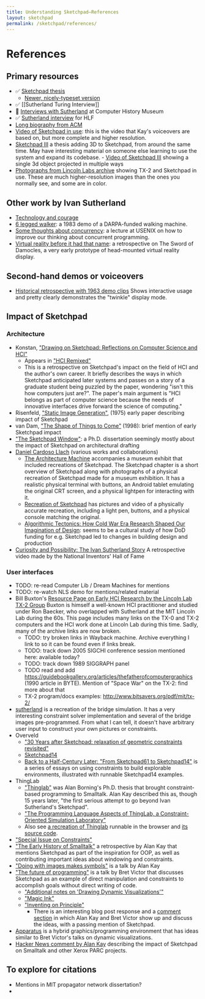 ```yaml
---
title: Understanding Sketchpad—References
layout: sketchpad
permalink: /sketchpad/references/
---
```


# References

## Primary resources

- ✅ [Sketchpad thesis](https://dspace.mit.edu/handle/1721.1/14979)
  - [Newer, nicely-typeset version](https://www.cl.cam.ac.uk/techreports/UCAM-CL-TR-574.pdf)
- ✅ [[Sutherland Turing Interview]]
- 👀 [Interviews with Sutherland](https://computerhistory.org/blog/the-remarkable-ivan-sutherland/) at Computer History Museum
- ✅ [Sutherland interview](https://www.youtube.com/watch?v=HnvckW1FMHc) for HLF
- [Long biography from ACM](https://amturing.acm.org/award_winners/sutherland_3467412.cfm)
- [Video of Sketchpad in use](https://www.youtube.com/watch?v=T7dC98PNxyE&list=PLKTTWvMgeg0ZJTk-3DY_pwvoih9_gsAw4&index=8): this is the video that Kay's voiceovers are based on, but more complete and higher resolution.
- [Sketchpad III](https://dspace.mit.edu/handle/1721.1/11559) a thesis adding 3D to Sketchpad, from around the same time.
  May have interesting material on someone else learning to use the system and expand its codebase. - [Video of Sketchpad III](https://www.youtube.com/watch?v=t3ZsiBMnGSg&list=PLKTTWvMgeg0ZJTk-3DY_pwvoih9_gsAw4) showing a single 3d object projected in multiple ways
- [Photographs from Lincoln Labs archive](https://tx-2.github.io/photographs) showing TX-2 and Sketchpad in use. These are much higher-resolution images than the ones you normally see, and some are in color.

## Other work by Ivan Sutherland

- [Technology and courage](https://cseweb.ucsd.edu/~wgg/smli_ps-1.pdf)
- [6 legged walker](https://www.youtube.com/watch?v=jrMfU2FtSBk): a 1983 demo of a DARPA-funded walking machine.
- [Some thoughts about concurrency](https://www.youtube.com/watch?v=jR9pAaQlVRc): a lecture at USENIX on how to improve our thinking about concurrent programming.
- [Virtual reality before it had that name](https://www.youtube.com/watch?v=Y2AIDHjylMI): a retrospective on The Sword of Damocles, a very early prototype of head-mounted virtual reality display.

## Second-hand demos or voiceovers

- [Historical retrospective with 1963 demo clips](https://www.youtube.com/watch?v=6orsmFndx_o)
  Shows interactive usage and pretty clearly demonstrates the "twinkle" display mode.

## Impact of Sketchpad

### Architecture

- Konstan, ["Drawing on Sketchpad: Reflections on Computer Science and HCI"](https://direct.mit.edu/books/edited-volume/3814/chapter-abstract/125135/Drawing-on-SketchPad-Reflections-on-Computer?redirectedFrom=fulltext)
  - Appears in ["HCI Remixed"](https://search.libraries.emory.edu/catalog/990007904240302486)
  - This is a retrospective on Sketchpad's impact on the field of HCI and the author's own career. It briefly describes the ways in which Sketchpad anticipated later systems and passes on a story of a graduate student being puzzled by the paper, wondering "isn't this how computers just are?". The paper's main argument is "HCI belongs as part of computer science because the needs of innovative interfaces drive forward the science of computing."
- Risenfeld, ["Static Image Generation"](https://www.spiedigitallibrary.org/conference-proceedings-of-spie/0059/0000/Static-Image-Generation/10.1117/12.954347.short), (1975) early paper describing impact of Sketchpad
- van Dam, ["The Shape of Things to Come"](https://dl.acm.org/doi/10.1145/279389.279446) (1998): brief mention of early Sketchpad impact
- ["The Sketchpad Window"](https://vtechworks.lib.vt.edu/server/api/core/bitstreams/ced55f4b-e70e-44e5-bdb4-2485ba01401e/content): a Ph.D. dissertation seemingly mostly about the impact of Sketchpad on architectural drafting
- [Daniel Cardoso Llach](http://dcardo.com/) (various works and collaborations)
  - [The Architecture Machine](https://www.amazon.com/Architecture-Machine-Andres-Fankh%C3%A4nel-Teresa/dp/3035621543/ref=sr_1_1?crid=2E00RB39EZDTO&dib=eyJ2IjoiMSJ9.jZ7lb-Fug6BM3jIH08fvUIxmV1aMD1VmgWHiChm21JsTLzEdQAGYyJB1zEheWiA_zY-p9iacu48E7lgLVM1YndK23l9LUrRSgqo2AS6Qr4yrTUhItuyjWBCYqkjBLxjlS25gcB2zB725M9VrysLlkWAXi1SPdcC0k_cXpkT4TrZkpWOn_Z5oYdYVt6Y2XIU4Bfa1SBDMveC3BWZwlvC9dVys5NRD-xfXDZTRDLkMv7U.FI72ZQ_jAfg8DD7koBxXCs0arFk3PZGmdKM98HRdPIE&dib_tag=se&keywords=the+architecture+machine+role&qid=1715000482&s=books&sprefix=the+architecture+machine+rol%2Cstripbooks%2C97&sr=1-1) accompanies a museum exhibit that included recreations of Sketchpad. The Sketchpad chapter is a short overview of Sketchpad along with photographs of a physical recreation of Sketchpad made for a museum exhibition. It has a realistic physical terminal with buttons, an Android tablet emulating the original CRT screen, and a physical lightpen for interacting with it.
  - [Recreation of Sketchpad](http://dcardo.com/projects/archaeology_of_cad/index.html) has pictures and video of a physically accurate recreation, including a light pen, buttons, and a physical console matching the original.
  - [Algorithmic Tectonics: How Cold War Era Research Shaped Our Imagination of Design](https://onlinelibrary.wiley.com/doi/abs/10.1002/ad.1546): seems to be a cultural study of how DoD funding for e.g. Sketchpad led to changes in building design and production
- [Curiosity and Possibility: The Ivan Sutherland Story](https://www.youtube.com/watch?v=vPsFPmgT0YM)
  A retrospective video made by the National Inventors' Hall of Fame

### User interfaces

- TODO: re-read Computer Lib / Dream Machines for mentions
- TODO: re-watch NLS demo for mentions/related material
- Bill Buxton's [Resource Page on Early HCI Research by the Lincoln Lab TX-2 Group](https://billbuxton.com/Lincoln.html)
  Buxton is himself a well-known HCI practitioner and studied under Ron Baecker, who overlapped with Sutherland at the MIT Lincoln Lab during the 60s. This page includes many links on the TX-0 and TX-2 computers and the HCI work done at Lincoln Lab during this time. Sadly, many of the archive links are now broken.
  - TODO: try broken links in Wayback machine. Archive everything I link to so it can be found even if links break.
  - TODO: track down 2005 SIGCHI conference session mentioned here: available today?
  - TODO: track down 1989 SIGGRAPH panel
  - TODO read and add https://guidebookgallery.org/articles/thefatherofcomputergraphics (1990 article in BYTE). Mention of "Space War" on the TX-2: find more about that
  - TX-2 program/docs examples: http://www.bitsavers.org/pdf/mit/tx-2/
- [sutherland](https://github.com/alexwarth/sutherland) is a recreation of the bridge simulation. It has a very interesting constraint solver implementation and several of the bridge images pre-programmed. From what I can tell, it doesn't have arbitrary user input to construct your own pictures or constraints.
- Overveld
  - ["30 Years after Sketchpad: relaxation of geometric constraints revisited"](https://www.researchgate.net/publication/254868876_30_Years_after_Sketchpad_relaxation_of_geometric_constraints_revisited_II)
  - [Sketchpad14](https://github.com/cdglabs/sketchpad14)
  - [Back to a Half-Century Later: "From Sketchpad61 to Sketchpad14"](https://cdglabs.github.io/sketchpad14/blog/) is a series of essays on using constraints to build explorable environments, illustrated with runnable Sketchpad14 examples.
- ThingLab
  - ["Thinglab"](https://constraints.cs.washington.edu/ui/thinglab-tr.pdf) was Alan Borning's Ph.D. thesis that brought constraint-based programming to Smalltalk. Alan Kay described this as, though 15 years later, "the first serious attempt to go beyond Ivan Sutherland's Sketchpad".
  - ["The Programming Language Aspects of ThingLab, a Constraint-Oriented Simulation Laboratory"](https://worrydream.com/refs/Borning_1981_-_The_Programming_Language_Aspects_of_ThingLab.pdf)
  - Also see [a recreation of Thinglab](https://cdglabs.github.io/thinglab/) runnable in the browser and [its source code](https://github.com/cdglabs/thinglab).
- ["Special Issue on Constraints"](https://www.semanticscholar.org/paper/Introduction-to-the-Special-Issue-Cruz-Marriott/81b02fbb7accd71245cdbdbb8f78188c9b70e825)
- ["The Early History of Smalltalk"](https://worrydream.com/EarlyHistoryOfSmalltalk/) a retrospective by Alan Kay that mentions Sketchpad as part of the inspiration for OOP, as well as contributing important ideas about windowing and constraints.
- ["Doing with images makes symbols"](https://archive.org/details/AlanKeyD1987?start=249.5) is a talk by Alan Kay
- ["The future of programming"](https://worrydream.com/dbx/) is a talk by Bret Victor that discusses Sketchpad as an example of direct manipulation and constraints to accomplish goals without direct writing of code.
  - ["Additional notes on 'Drawing Dynamic Visualizations'"](https://worrydream.com/DrawingDynamicVisualizationsTalkAddendum/)
  - ["Magic Ink"](https://worrydream.com/MagicInk/)
  - ["Inventing on Principle"](https://vimeo.com/906418692)
    - There is an interesting blog post response and a [comment section](https://computinged.wordpress.com/2012/02/21/bret-victors-inventing-on-principle-and-the-trade-off-between-usability-and-learning/#div-comment-9525) in which Alan Kay and Bret Victor show up and discuss the ideas, with a passing mention of Sketchpad.
- [Apparatus](https://github.com/cdglabs/apparatus) is a hybrid graphics/programming environment that has ideas similar to Bret Victor's talks on dynamic visualizations.
- [Hacker News comment by Alan Kay](https://news.ycombinator.com/item?id=10967103) describing the impact of Sketchpad on Smalltalk and other Xerox PARC projects.

## To explore for citations

- Mentions in MIT propagator network dissertation?
-
